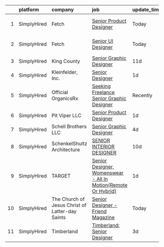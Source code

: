 

|    | platform    | company                                         | job                                                                                                                                                                       | update_time   | location                    |
|---:|:------------|:------------------------------------------------|:--------------------------------------------------------------------------------------------------------------------------------------------------------------------------|:--------------|:----------------------------|
|  1 | SimplyHired | Fetch                                           | [Senior Product Designer](https://www.simplyhired.com/job/w4R5C_1z2dA3ZL0j4qtJwI-jI3L1dL1wD3KqlKnsPcto9BzDBRvSDg?q=senior+designer)                                       | Today         | Birmingham, AL +2 locations |
|  2 | SimplyHired | Fetch                                           | [Senior UI Designer](https://www.simplyhired.com/job/ZUD8QE1qFi5NKhaIOJq_a0JhN0Xw2DMSHNoCQ-Y9IRDnEl1lolGvvg?q=senior+designer)                                            | Today         | Chicago, IL +2 locations    |
|  3 | SimplyHired | King County                                     | [Senior Graphic Designer](https://www.simplyhired.com/job/YvxcM6GT9eJZxQr4cOd1qEsaneDWpYdLVDZGdtJ_t2C_wUNW854BPQ?q=senior+designer)                                       | 11d           | Renton, WA                  |
|  4 | SimplyHired | Kleinfelder, Inc.                               | [Senior Designer](https://www.simplyhired.com/job/nMDD2uUA4P1HncpOajyywgBaUt85xYayDRb7VWhO_7_Dhrm4_8gqHA?q=senior+designer)                                               | 1d            | Dover, DE                   |
|  5 | SimplyHired | Official OrganicsRx                             | [Seeking Freelance Senior Graphic Designer](https://www.simplyhired.com/job/VL_beOQuORpfiCWF0VWxcf6G6EMFq35baSecoS8huQ1-LPpG27oHHw?q=senior+designer)                     | Recently      | Ann Arbor, MI               |
|  6 | SimplyHired | Pit Viper LLC                                   | [Senior Product Designer](https://www.simplyhired.com/job/4OwVM-UNsxFqm2IVfqTO9A7zX826OUfvlnUnpHUCke74-sidbvtkrg?q=senior+designer)                                       | 1d            | Salt Lake City, UT          |
|  7 | SimplyHired | Schell Brothers LLC                             | [Senior Graphic Designer](https://www.simplyhired.com/job/l5cwczCC94G5d3cTCtS2pgX_1z8zsJREDIVQ9dWQRBZTe1uMCn_fNw?q=senior+designer)                                       | 4d            | Rehoboth Beach, DE          |
|  8 | SimplyHired | SchenkelShultz Architecture                     | [SENIOR INTERIOR DESIGNER](https://www.simplyhired.com/job/yU1mosxRR7JsepVe-Ca6TVcgrDm9mbDHjjDFRVtmzG6ior8OoRQ2Tw?q=senior+designer)                                      | 10d           | Orlando, FL                 |
|  9 | SimplyHired | TARGET                                          | [Senior Designer, Womenswear - All In Motion(Remote Or Hybrid)](https://www.simplyhired.com/job/fQYXGI894wf_QoZVtvAilY51D3gqqvcloGKLSzt0H51cF_iO0WqwSw?q=senior+designer) | 1d            | Minneapolis, MN             |
| 10 | SimplyHired | The Church of Jesus Christ of Latter-day Saints | [Senior Designer - Friend Magazine](https://www.simplyhired.com/job/rHoV0nxv5uWVMEM50_gIuLE4bHiVZuj6lDKLFvUlZFgaLkBuML7y1Q?q=senior+designer)                             | Today         | Salt Lake City, UT          |
| 11 | SimplyHired | Timberland                                      | [Timberland: Senior Designer](https://www.simplyhired.com/job/njt518tx5bgS7B_Y1vGOYzKbvtx5EEU7TtdzsDVVFrhODiX0gXgmpw?q=senior+designer)                                   | 3d            | Stratham, NH                |